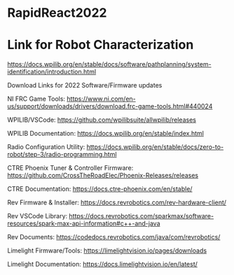 # RapidReact2022
# Link for Robot Characterization
https://docs.wpilib.org/en/stable/docs/software/pathplanning/system-identification/introduction.html

Download Links for 2022 Software/Firmware updates

NI FRC Game Tools:
https://www.ni.com/en-us/support/downloads/drivers/download.frc-game-tools.html#440024

WPILIB/VSCode:
https://github.com/wpilibsuite/allwpilib/releases

WPILIB Documentation:
https://docs.wpilib.org/en/stable/index.html

Radio Configuration Utility:
https://docs.wpilib.org/en/stable/docs/zero-to-robot/step-3/radio-programming.html

CTRE Phoenix Tuner & Controller Firmware:
https://github.com/CrossTheRoadElec/Phoenix-Releases/releases

CTRE Documentation:
https://docs.ctre-phoenix.com/en/stable/

Rev Firmware & Installer:
https://docs.revrobotics.com/rev-hardware-client/

Rev VSCode Library:
https://docs.revrobotics.com/sparkmax/software-resources/spark-max-api-information#c++-and-java

Rev Documents:
https://codedocs.revrobotics.com/java/com/revrobotics/

Limelight Firmware/Tools:
https://limelightvision.io/pages/downloads

Limelight Documentation:
https://docs.limelightvision.io/en/latest/
